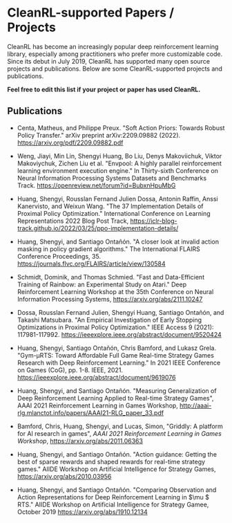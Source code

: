 # CleanRL-supported Papers / Projects

CleanRL has become an increasingly popular deep reinforcement learning library, especially among practitioners who prefer more customizable code. Since its debut in July 2019, CleanRL has supported many open source projects and publications. Below are some CleanRL-supported projects and publications.

**Feel free to edit this list if your project or paper has used CleanRL.**

## Publications

* Centa, Matheus, and Philippe Preux. "Soft Action Priors: Towards Robust Policy Transfer." arXiv preprint arXiv:2209.09882 (2022). https://arxiv.org/pdf/2209.09882.pdf

* Weng, Jiayi, Min Lin, Shengyi Huang, Bo Liu, Denys Makoviichuk, Viktor Makoviychuk, Zichen Liu et al. "Envpool: A highly parallel reinforcement learning environment execution engine." In Thirty-sixth Conference on Neural Information Processing Systems Datasets and Benchmarks Track. https://openreview.net/forum?id=BubxnHpuMbG

* Huang, Shengyi, Rousslan Fernand Julien Dossa, Antonin Raffin, Anssi Kanervisto, and Weixun Wang. "The 37 Implementation Details of Proximal Policy Optimization." International Conference on Learning Representations 2022 Blog Post Track, https://iclr-blog-track.github.io/2022/03/25/ppo-implementation-details/

* Huang, Shengyi, and Santiago Ontañón. "A closer look at invalid action masking in policy gradient algorithms." The International FLAIRS Conference Proceedings, 35. https://journals.flvc.org/FLAIRS/article/view/130584

* Schmidt, Dominik, and Thomas Schmied. "Fast and Data-Efficient Training of Rainbow: an Experimental Study on Atari." Deep Reinforcement Learning Workshop at the 35th Conference on Neural Information Processing Systems, https://arxiv.org/abs/2111.10247


* Dossa, Rousslan Fernand Julien, Shengyi Huang, Santiago Ontañón, and Takashi Matsubara. "An Empirical Investigation of Early Stopping Optimizations in Proximal Policy Optimization." IEEE Access 9 (2021): 117981-117992. https://ieeexplore.ieee.org/abstract/document/9520424

* Huang, Shengyi, Santiago Ontañón, Chris Bamford, and Lukasz Grela. "Gym-µRTS: Toward Affordable Full Game Real-time Strategy Games Research with Deep Reinforcement Learning." In 2021 IEEE Conference on Games (CoG), pp. 1-8. IEEE, 2021. https://ieeexplore.ieee.org/abstract/document/9619076

* Huang, Shengyi, and Santiago Ontañón. "Measuring Generalization of Deep Reinforcement Learning Applied to Real-time Strategy Games", AAAI 2021 Reinforcement Learning in Games Workshop, http://aaai-rlg.mlanctot.info/papers/AAAI21-RLG_paper_33.pdf

* Bamford, Chris, Huang, Shengyi, and Lucas, Simon, "Griddly: A platform for AI research in games", *AAAI 2021 Reinforcement Learning in Games Workshop*, https://arxiv.org/abs/2011.06363

* Huang, Shengyi, and Santiago Ontañón. "Action guidance: Getting the best of sparse rewards and shaped rewards for real-time strategy games." AIIDE Workshop on Artificial Intelligence for Strategy Games, https://arxiv.org/abs/2010.03956

* Huang, Shengyi, and Santiago Ontañón. "Comparing Observation and Action Representations for Deep Reinforcement Learning in $\mu $ RTS." AIIDE Workshop on Artificial Intelligence for Strategy Gamee, October 2019 https://arxiv.org/abs/1910.12134